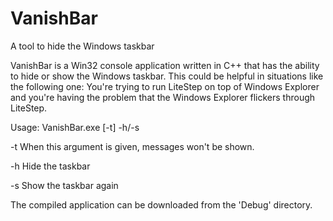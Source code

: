 # VanishBar
A tool to hide the Windows taskbar

VanishBar is a Win32 console application written in C++ that has the ability to hide or show the Windows taskbar. This could be helpful in situations like the following one: You're trying to run LiteStep on top of Windows Explorer and you're having the problem that the Windows Explorer flickers through LiteStep.

Usage: VanishBar.exe [-t] -h/-s

-t    When this argument is given, messages won't be shown.

-h    Hide the taskbar

-s    Show the taskbar again

The compiled application can be downloaded from the 'Debug' directory.
